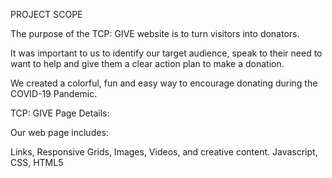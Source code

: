 PROJECT SCOPE

The purpose of the TCP: GIVE  website is to turn visitors into donators. 

It was important to us to identify our target audience, speak to their need to want to help and give them a clear action plan to make a donation. 

We created a colorful, fun and easy way to encourage donating during the COVID-19 Pandemic.

TCP: GIVE Page Details:

Our web page includes:

Links, Responsive Grids, Images, Videos, and creative content.
Javascript, CSS, HTML5
